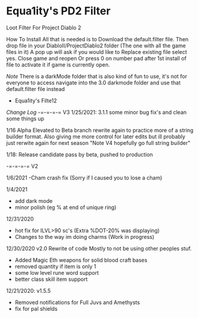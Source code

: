 # Equa1ity's PD2 Filter
Loot Filter For Project Diablo 2

How To Install
All that is needed is to Download the default.filter file. Then drop file in your DiabloII/ProjectDiablo2 folder (The one with all the game files in it) A pop up will ask if you would like to Replace existing file select yes.  Close game and reopen Or press 0 on number pad after 1st install of file to activate it if game is currently open.

_Note_ There is a darkMode folder that is also kind of fun to use,  it's not for everyone to access navigate into the 3.0 darkmode folder and use that default.filter file instead
* Equa1ity's Filte12

_*Change Log*_
-=-=-=-= V3
1/25/2021: 3.1.1 some minor bug fix's and clean some things up

1/16 Alpha Elevated to Beta branch rewrite again to practice more of a string builder format. Also giving me more control for later edits  but ill probably just rerwite again for next season "Note V4 hopefully go full string builder"

1/18: Release candidate pass by beta, pushed to production


-=-=-=-= V2

1/6/2021
-Cham crash fix (Sorry if I caused you to lose a cham)

1/4/2021
- add dark mode
- minor polish (eg % at end of unique ring)

12/31/2020
- hot fix for ILVL>90 sc's (Extra %DOT-20% was displaying)
- Changes to the way im doing charms (Work in progress)

12/30/2020 v2.0
Rewrite of code Mostly to not be using other peoples stuf.

- Added Magic Eth weapons for solid blood craft bases
- removed quantity if item  is only 1
- some low level rune word support
- better class skill item support

12/21/2020: v1.5.5
- Removed notifications for Full Juvs and Amethysts
- fix for pal shields
